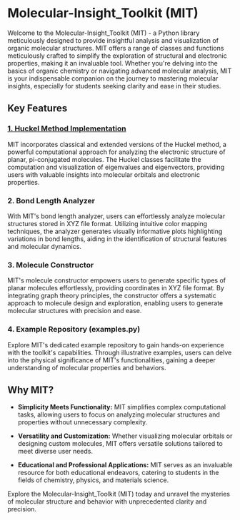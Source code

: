 # Molecular-Insight_Toolkit (MIT)

Welcome to the Molecular-Insight_Toolkit (MIT) - a Python library meticulously designed to provide insightful analysis and visualization of organic molecular structures. MIT offers a range of classes and functions meticulously crafted to simplify the exploration of structural and electronic properties, making it an invaluable tool. Whether you're delving into the basics of organic chemistry or navigating advanced molecular analysis, MIT is your indispensable companion on the journey to mastering molecular insights, especially for students seeking clarity and ease in their studies.

## Key Features

### [1. Huckel Method Implementation](huckel_model.md)
MIT incorporates classical and extended versions of the Huckel method, a powerful computational approach for analyzing the electronic structure of planar, pi-conjugated molecules. The Huckel classes facilitate the computation and visualization of eigenvalues and eigenvectors, providing users with valuable insights into molecular orbitals and electronic properties.

### 2. Bond Length Analyzer
With MIT's bond length analyzer, users can effortlessly analyze molecular structures stored in XYZ file format. Utilizing intuitive color mapping techniques, the analyzer generates visually informative plots highlighting variations in bond lengths, aiding in the identification of structural features and molecular dynamics.

### 3. Molecule Constructor
MIT's molecule constructor empowers users to generate specific types of planar molecules effortlessly, providing coordinates in XYZ file format. By integrating graph theory principles, the constructor offers a systematic approach to molecule design and exploration, enabling users to generate molecular structures with precision and ease.

### 4. Example Repository (examples.py)
Explore MIT's dedicated example repository to gain hands-on experience with the toolkit's capabilities. Through illustrative examples, users can delve into the physical significance of MIT's functionalities, gaining a deeper understanding of molecular properties and behaviors.

## Why MIT?

- **Simplicity Meets Functionality:** MIT simplifies complex computational tasks, allowing users to focus on analyzing molecular structures and properties without unnecessary complexity.
  
- **Versatility and Customization:** Whether visualizing molecular orbitals or designing custom molecules, MIT offers versatile solutions tailored to meet diverse user needs.
  
- **Educational and Professional Applications:** MIT serves as an invaluable resource for both educational endeavors, catering to students in the fields of chemistry, physics, and materials science.

Explore the Molecular-Insight_Toolkit (MIT) today and unravel the mysteries of molecular structure and behavior with unprecedented clarity and precision.
